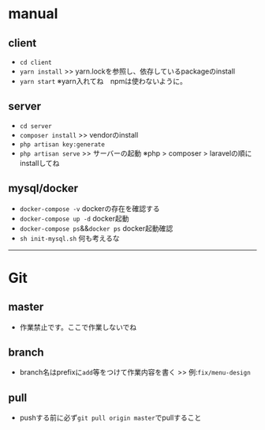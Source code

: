 # manual
## client
- ``cd client``
- ``yarn install`` >> yarn.lockを参照し、依存しているpackageのinstall
- ``yarn start``
※yarn入れてね　npmは使わないように。
## server
- ``cd server``
- ``composer install`` >> vendorのinstall
- ``php artisan key:generate``
- ``php artisan serve`` >> サーバーの起動
※php > composer > laravelの順にinstallしてね
## mysql/docker
- ``docker-compose -v`` dockerの存在を確認する
- ``docker-compose up -d`` docker起動
- ``docker-compose ps``&&``docker ps`` docker起動確認
- ``sh init-mysql.sh`` 何も考えるな
***
# Git
## master
- 作業禁止です。ここで作業しないでね
## branch
- branch名はprefixに``add``等をつけて作業内容を書く >> 例:``fix/menu-design``
## pull
- pushする前に必ず``git pull origin master``でpullすること
